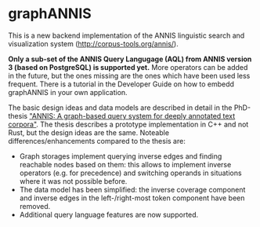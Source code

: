 graphANNIS
==========

This is a new backend implementation of the ANNIS linguistic search and visualization system (http://corpus-tools.org/annis/).

**Only a sub-set of the ANNIS Query Langugage (AQL) from ANNIS version 3 (based on PostgreSQL) is supported yet.**
More operators can be added in the future, but the ones missing are the ones which have been used less frequent.
There is a tutorial in the Developer Guide on how to embedd graphANNIS in your own application.

The basic design ideas and data models are described in detail in the PhD-thesis ["ANNIS: A graph-based query system for deeply annotated text corpora"](https://doi.org/10.18452/19659). The thesis describes a prototype implementation in C++ and not Rust, but the design ideas are the same.
Noteable differences/enhancements compared to the thesis are:

- Graph storages implement querying inverse edges and finding reachable nodes based on them: this allows to implement inverse operators (e.g. for precedence) and switching operands in situations where it was not possible before.
- The data model has been simplified: the inverse coverage component and inverse edges in the left-/right-most token component have been removed.
- Additional query language features are now supported.